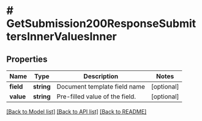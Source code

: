 # # GetSubmission200ResponseSubmittersInnerValuesInner

## Properties

Name | Type | Description | Notes
------------ | ------------- | ------------- | -------------
**field** | **string** | Document template field name | [optional]
**value** | **string** | Pre-filled value of the field. | [optional]

[[Back to Model list]](../../README.md#models) [[Back to API list]](../../README.md#endpoints) [[Back to README]](../../README.md)
